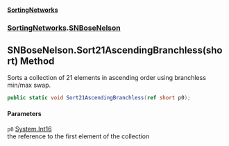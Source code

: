 #### [SortingNetworks](index.md 'index')
### [SortingNetworks](SortingNetworks.md 'SortingNetworks').[SNBoseNelson](SortingNetworks_SNBoseNelson.md 'SortingNetworks.SNBoseNelson')
## SNBoseNelson.Sort21AscendingBranchless(short) Method
Sorts a collection of 21 elements in ascending order using branchless min/max swap.  
```csharp
public static void Sort21AscendingBranchless(ref short p0);
```
#### Parameters
<a name='SortingNetworks_SNBoseNelson_Sort21AscendingBranchless(short)_p0'></a>
`p0` [System.Int16](https://docs.microsoft.com/en-us/dotnet/api/System.Int16 'System.Int16')  
the reference to the first element of the collection
  
